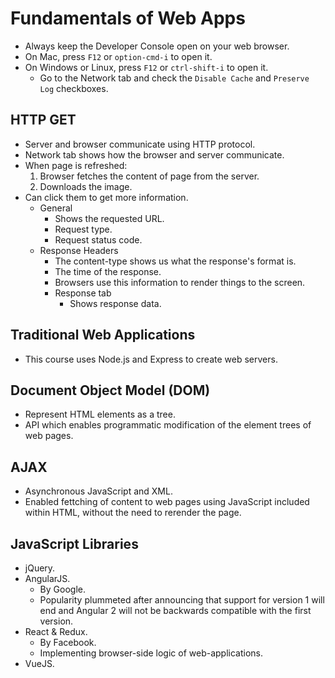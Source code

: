 # Fundamentals of Web Apps

- Always keep the Developer Console open on your web browser.
- On Mac, press `F12` or `option-cmd-i` to open it.
- On Windows or Linux, press `F12` or `ctrl-shift-i` to open it.
    - Go to the Network tab and check the `Disable Cache` and `Preserve Log` checkboxes.

## HTTP GET
- Server and browser communicate using HTTP protocol.
- Network tab shows how the browser and server communicate.
- When page is refreshed:
    1. Browser fetches the content of page from the server.
    2. Downloads the image.
- Can click them to get more information.
    - General
        - Shows the requested URL.
        - Request type.
        - Request status code.
    - Response Headers
        - The content-type shows us what the response's format is.
        - The time of the response.
        - Browsers use this information to render things to the screen.
        - Response tab
            - Shows response data.

## Traditional Web Applications
- This course uses Node.js and Express to create web servers.

## Document Object Model (DOM)
- Represent HTML elements as a tree.
- API which enables programmatic modification of the element trees of web pages.

## AJAX
- Asynchronous JavaScript and XML.
- Enabled fettching of content to web pages using JavaScript included within HTML, without the need to rerender the page.

## JavaScript Libraries
- jQuery.
- AngularJS.
    - By Google.
    - Popularity plummeted after announcing that support for version 1 will end and Angular 2 will not be backwards compatible with the first version.
- React & Redux.
    - By Facebook.
    - Implementing browser-side logic of web-applications.
- VueJS.
